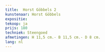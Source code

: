 ```yaml
---
title:  Horst Göbbels 2
kunstenaar: Horst Göbbels
expositie:
tekoop: ja
prijs: 180
techniek: Steengoed
afmetingen: H 11,5 cm.- B 11,5 cm.- D 8 cm.
lang: nl
---
```

